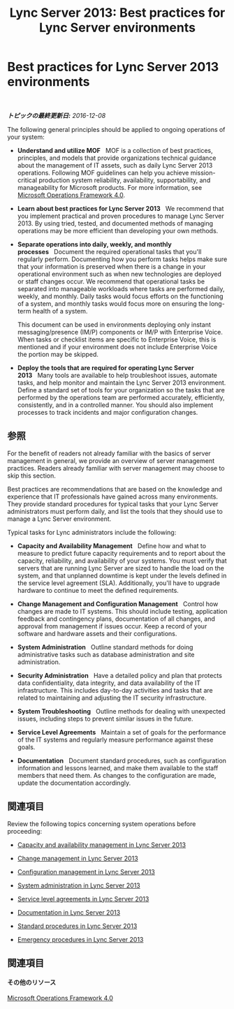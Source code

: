﻿---
title: 'Lync Server 2013: Best practices for Lync Server environments'
TOCTitle: Best practices for Lync Server environments
ms:assetid: b0e45d84-09c8-4d3e-aad0-bc6f34ce233b
ms:mtpsurl: https://technet.microsoft.com/ja-jp/library/Dn720348(v=OCS.15)
ms:contentKeyID: 62221627
ms.date: 12/10/2016
mtps_version: v=OCS.15
ms.translationtype: HT
---

# Best practices for Lync Server 2013 environments

 

_**トピックの最終更新日:** 2016-12-08_

The following general principles should be applied to ongoing operations of your system:

  - **Understand and utilize MOF**   MOF is a collection of best practices, principles, and models that provide organizations technical guidance about the management of IT assets, such as daily Lync Server 2013 operations. Following MOF guidelines can help you achieve mission-critical production system reliability, availability, supportability, and manageability for Microsoft products. For more information, see [Microsoft Operations Framework 4.0](https://go.microsoft.com/fwlink/p/?linkid=40939).

  - **Learn about best practices for Lync Server 2013**   We recommend that you implement practical and proven procedures to manage Lync Server 2013. By using tried, tested, and documented methods of managing operations may be more efficient than developing your own methods.

  - **Separate operations into daily, weekly, and monthly processes**   Document the required operational tasks that you'll regularly perform. Documenting how you perform tasks helps make sure that your information is preserved when there is a change in your operational environment such as when new technologies are deployed or staff changes occur. We recommend that operational tasks be separated into manageable workloads where tasks are performed daily, weekly, and monthly. Daily tasks would focus efforts on the functioning of a system, and monthly tasks would focus more on ensuring the long-term health of a system.
    
    This document can be used in environments deploying only instant messaging/presence (IM/P) components or IM/P with Enterprise Voice. When tasks or checklist items are specific to Enterprise Voice, this is mentioned and if your environment does not include Enterprise Voice the portion may be skipped.

  - **Deploy the tools that are required for operating Lync Server 2013**   Many tools are available to help troubleshoot issues, automate tasks, and help monitor and maintain the Lync Server 2013 environment. Define a standard set of tools for your organization so the tasks that are performed by the operations team are performed accurately, efficiently, consistently, and in a controlled manner. You should also implement processes to track incidents and major configuration changes.

## 参照

For the benefit of readers not already familiar with the basics of server management in general, we provide an overview of server management practices. Readers already familiar with server management may choose to skip this section.

Best practices are recommendations that are based on the knowledge and experience that IT professionals have gained across many environments. They provide standard procedures for typical tasks that your Lync Server administrators must perform daily, and list the tools that they should use to manage a Lync Server environment.

Typical tasks for Lync administrators include the following:

  - **Capacity and Availability Management**   Define how and what to measure to predict future capacity requirements and to report about the capacity, reliability, and availability of your systems. You must verify that servers that are running Lync Server are sized to handle the load on the system, and that unplanned downtime is kept under the levels defined in the service level agreement (SLA). Additionally, you'll have to upgrade hardware to continue to meet the defined requirements.

  - **Change Management and Configuration Management**   Control how changes are made to IT systems. This should include testing, application feedback and contingency plans, documentation of all changes, and approval from management if issues occur. Keep a record of your software and hardware assets and their configurations.

  - **System Administration**   Outline standard methods for doing administrative tasks such as database administration and site administration.

  - **Security Administration**   Have a detailed policy and plan that protects data confidentiality, data integrity, and data availability of the IT infrastructure. This includes day-to-day activities and tasks that are related to maintaining and adjusting the IT security infrastructure.

  - **System Troubleshooting**   Outline methods for dealing with unexpected issues, including steps to prevent similar issues in the future.

  - **Service Level Agreements**   Maintain a set of goals for the performance of the IT systems and regularly measure performance against these goals.

  - **Documentation**   Document standard procedures, such as configuration information and lessons learned, and make them available to the staff members that need them. As changes to the configuration are made, update the documentation accordingly.

## 関連項目

Review the following topics concerning system operations before proceeding:

  - [Capacity and availability management in Lync Server 2013](lync-server-2013-capacity-and-availability-management.md)

  - [Change management in Lync Server 2013](lync-server-2013-change-management.md)

  - [Configuration management in Lync Server 2013](lync-server-2013-configuration-management.md)

  - [System administration in Lync Server 2013](lync-server-2013-system-administration.md)

  - [Service level agreements in Lync Server 2013](lync-server-2013-service-level-agreements.md)

  - [Documentation in Lync Server 2013](lync-server-2013-documentation.md)

  - [Standard procedures in Lync Server 2013](lync-server-2013-standard-procedures.md)

  - [Emergency procedures in Lync Server 2013](lync-server-2013-emergency-procedures.md)

## 関連項目

#### その他のリソース

[Microsoft Operations Framework 4.0](https://go.microsoft.com/fwlink/p/?linkid=40939)

